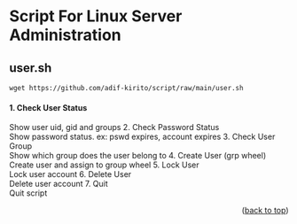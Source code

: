 <a name="readme-top"></a>
<!--
*** Author: adif-kirito
*** Date: 2/1/2024
-->

# Script For Linux Server Administration

## user.sh

```
wget https://github.com/adif-kirito/script/raw/main/user.sh
```

#### 1. Check User Status <br>
Show user uid, gid and groups
2. Check Password Status <br>
Show password status. ex: pswd expires, account expires
3. Check User Group <br>
Show which group does the user belong to
4. Create User (grp wheel) <br>
Create user and assign to group wheel
5. Lock User <br>
Lock user account
6. Delete User <br>
Delete user account
7. Quit <br>
Quit script
<p align="right">(<a href="#readme-top">back to top</a>)</p>